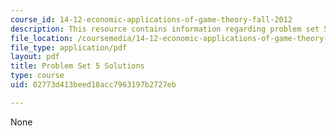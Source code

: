 ```yaml
---
course_id: 14-12-economic-applications-of-game-theory-fall-2012
description: This resource contains information regarding problem set 5 solutions.
file_location: /coursemedia/14-12-economic-applications-of-game-theory-fall-2012/02773d413beed18acc7963197b2727eb_MIT14_12F12_pset5sol.pdf
file_type: application/pdf
layout: pdf
title: Problem Set 5 Solutions
type: course
uid: 02773d413beed18acc7963197b2727eb

---
```

None